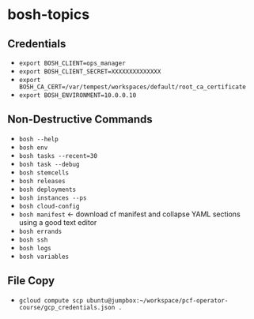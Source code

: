 # bosh-topics

## Credentials

- `export BOSH_CLIENT=ops_manager`
- `export BOSH_CLIENT_SECRET=XXXXXXXXXXXXXX`
- `export BOSH_CA_CERT=/var/tempest/workspaces/default/root_ca_certificate`
- `export BOSH_ENVIRONMENT=10.0.0.10`

## Non-Destructive Commands

- `bosh --help`
- `bosh env`
- `bosh tasks --recent=30`
- `bosh task --debug`
- `bosh stemcells`
- `bosh releases`
- `bosh deployments`
- `bosh instances --ps`
- `bosh cloud-config`
- `bosh manifest` <- download cf manifest and collapse YAML sections using a good text editor
- `bosh errands`
- `bosh ssh`
- `bosh logs`
- `bosh variables`

## File Copy

- `gcloud compute scp ubuntu@jumpbox:~/workspace/pcf-operator-course/gcp_credentials.json .`
